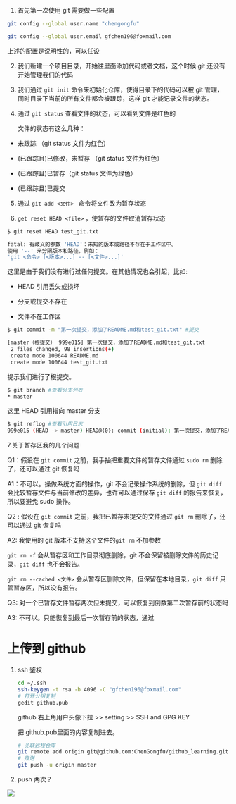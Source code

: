 1. 首先第一次使用 git 需要做一些配置

```bash
git config --global user.name "chengongfu"
```

```bash
git config --global user.email gfchen196@foxmail.com
```

上述的配置是说明性的，可以任设



2. 我们新建一个项目目录，开始往里面添加代码或者文档，这个时候 git 还没有开始管理我们的代码

   

3. 我们通过 `git init` 命令来初始化仓库，使得目录下的代码可以被 git 管理，同时目录下当前的所有文件都会被跟踪，这样 git 才能记录文件的状态。

   

4. 通过 `git status` 查看文件的状态，可以看到文件是红色的

   文件的状态有这么几种：

- 未跟踪  （git status 文件为红色）

- (已跟踪且)已修改，未暂存 （git status 文件为红色）

- (已跟踪且)已暂存（git status 文件为绿色）

- (已跟踪且)已提交

  

5. 通过 `git add <文件> ` 命令将文件改为暂存状态

   

6.  `get reset HEAD <file>` ，使暂存的文件取消暂存状态

   ```bash
   $ git reset HEAD test_git.txt
   
   fatal: 有歧义的参数 'HEAD'：未知的版本或路径不存在于工作区中。
   使用 '--' 来分隔版本和路径，例如：
   'git <命令> [<版本>...] -- [<文件>...]'
   ```

   这里是由于我们没有进行过任何提交。在其他情况也会引起，比如:

   - HEAD 引用丢失或损坏

   - 分支或提交不存在

   - 文件不在工作区

     

   ```bash
   $ git commit -m "第一次提交，添加了README.md和test_git.txt" #提交
   
   [master（根提交） 999e015] 第一次提交，添加了README.md和test_git.txt
    2 files changed, 98 insertions(+)
    create mode 100644 README.md
    create mode 100644 test_git.txt
   ```

   提示我们进行了根提交。

   

   ```bash
   $ git branch #查看分支列表
   * master
   ```

   这里 HEAD 引用指向 master 分支

   

   ```bash
   $ git reflog #查看引用日志
   999e015 (HEAD -> master) HEAD@{0}: commit (initial): 第一次提交，添加了README.md和test_git.txt
   ```

   

7.关于暂存区我的几个问题

Q1：假设在 `git commit` 之前，我手抽把重要文件的暂存文件通过 `sudo rm` 删除了，还可以通过 git 恢复吗

A1：不可以。操做系统方面的操作，git 不会记录操作系统的删除，但 `git diff` 会比较暂存文件与当前修改的差异，也许可以通过保存 `git diff` 的报告来恢复，所以要避免 sudo 操作。



Q2 : 假设在 `git commit` 之前，我把已暂存未提交的文件通过 `git rm` 删除了，还可以通过 git 恢复吗

A2: 我使用的 git 版本不支持这个文件的`git rm` 不加参数

`git rm -f` 会从暂存区和工作目录彻底删除，git 不会保留被删除文件的历史记录，`git diff` 也不会报告。

`git rm --cached <文件>` 会从暂存区删除文件，但保留在本地目录，`git diff` 只管暂存区，所以没有报告。



Q3:  对一个已暂存文件暂存两次但未提交，可以恢复到倒数第二次暂存前的状态吗

A3: 不可以。只能恢复到最后一次暂存前的状态，通过



# 上传到 github

1. ssh 鉴权

   ```bash
   cd ~/.ssh
   ssh-keygen -t rsa -b 4096 -C "gfchen196@foxmail.com"
   # 打开公钥复制
   gedit github.pub
   ```

   github 右上角用户头像下拉 >> setting >> SSH and GPG KEY

   把 github.pub里面的内容复制进去。

   ```bash
   # 关联远程仓库
   git remote add origin git@github.com:ChenGongfu/github_learning.git
   # 推送
   git push -u origin master
   ```

   

2. push 两次？











![](/home/cgf/Projects/Creations/github_learning/1486348362884912.jpg)

